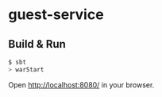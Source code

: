 # guest-service #

## Build & Run ##

```sh
$ sbt
> warStart
```

Open [http://localhost:8080/](http://localhost:8080/) in your browser.
